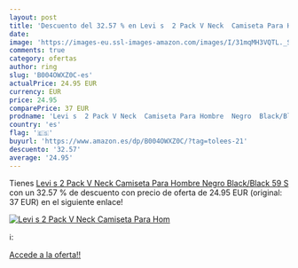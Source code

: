 ```yaml
---
layout: post
title: 'Descuento del 32.57 % en Levi s  2 Pack V Neck  Camiseta Para Hom'
date: 
image: 'https://images-eu.ssl-images-amazon.com/images/I/31mqMH3VQTL._SL200_.jpg'
comments: true
category: ofertas
author: ring
slug: 'B004OWXZ0C-es'
actualPrice: 24.95 EUR
currency: EUR
price: 24.95
comparePrice: 37 EUR
prodname: 'Levi s  2 Pack V Neck  Camiseta Para Hombre  Negro  Black/Black 59    S'
country: 'es'
flag: '🇪🇸'
buyurl: 'https://www.amazon.es/dp/B004OWXZ0C/?tag=tolees-21'
descuento: '32.57'
average: '24.95'
---
```


Tienes [Levi s  2 Pack V Neck  Camiseta Para Hombre  Negro  Black/Black 59    S](https://www.amazon.es/dp/B004OWXZ0C/?tag=tolees-21) con un 32.57 % de descuento con precio de oferta de 24.95 EUR (original: 37 EUR) en el siguiente enlace!

[![Levi s  2 Pack V Neck  Camiseta Para Hom](https://images-eu.ssl-images-amazon.com/images/I/31mqMH3VQTL._SL200_.jpg)](https://www.amazon.es/dp/B004OWXZ0C/?tag=tolees-21)

ℹ️:


[Accede a la oferta!!](https://www.amazon.es/dp/B004OWXZ0C/?tag=tolees-21)
